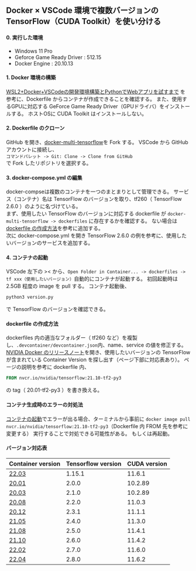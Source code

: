 
## Docker × VSCode 環境で複数バージョンの TensorFlow（CUDA Toolkit）を使い分ける

#### 0. 実行した環境
- Windows 11 Pro
- Geforce Game Ready Driver : 512.15
- Docker Engine : 20.10.13

#### 1. Docker 環境の構築
[WSL2+Docker+VSCodeの開発環境構築とPythonでWebアプリを試すまで](https://zenn.dev/kcabo/articles/c4f9b7fecc503a) を参考に、Dockerfile からコンテナが作成できることを確認する。 また、使用するGPUに対応する GeForce Game Ready Driver（GPUドライバ）をインストールする。 ホストOSに CUDA Toolkit はインストールしない。

#### 2. Dockerfile のクローン
GitHub を開き、[docker-multi-tensorflow](https://github.com/chubachii/docker-multi-tensorflow)を Fork する。 VSCode から GitHub アカウントに接続し、  
`コマンドパレット -> Git: Clone -> Clone from GitHub`  
で Fork したリポジトリを選択する。

#### 3. docker-compose.yml の編集
docker-compseは複数のコンテナを一つのまとまりとして管理できる。  サービス（コンテナ）名は TensorFlow のバージョンを取り、tf260（ TensorFlow 2.6.0 ）のように名づけている。  
まず、使用したい TensorFlow のバージョンに対応する dockerfile が `docker-multi-tensorflow -> dockerfiles` に存在するかを確認する。 ない場合は [dockerfile の作成方法](#dockerfile-の作成方法)を参考に追加する。  
次に docker-compose.yml を開き TensorFlow 2.6.0 の例を参考に、使用したいバージョンのサービスを追加する。

#### 4. コンテナの起動
VSCode 左下の >< から、`Open Folder in Container... -> dockerfiles -> tf xxx（使用したいバージョン）`自動的にコンテナが起動する。 初回起動時は 2.5GB 程度の image を pull する。 コンテナ起動後、
``` bash
python3 version.py
```
で TensorFlow のバージョンを確認できる。

#### dockerfile の作成方法
dockerfiles 内の適当なフォルダー（ tf260 など）を複製し、`.devcontainer/devcontainer.json`内、name、service の値を修正する。 [NVIDIA Docker のリリースノート](https://docs.nvidia.com/deeplearning/frameworks/tensorflow-release-notes/)を開き、使用したいバージョンの TensorFlow が含まれている Container Version を探し出す（ページ下部に対応表あり）。 ページの説明を参考に dockerfile 内、
``` dockerfile
FROM nvcr.io/nvidia/tensorflow:21.10-tf2-py3
```
の tag（ 20.01-tf2-py3 ）を書き換える。

#### コンテナ生成時のエラーの対処法
[コンテナの起動](#4-コンテナの起動)でエラーが出る場合、ターミナルから事前に
`docker image pull nvcr.io/nvidia/tensorflow:21.10-tf2-py3`（Dockerfile 内 FROM 先を参考に変更する）
実行することで対処できる可能性がある。 もしくは再起動。

#### バージョン対応表
| Container version | Tensorflow version | CUDA version |
| ---- | ---- | ---- |
| [22.03](https://docs.nvidia.com/deeplearning/frameworks/tensorflow-release-notes/rel_22-03.html#rel_22-03) | 1.15.1 | 11.6.1 |
| [20.01](https://docs.nvidia.com/deeplearning/frameworks/tensorflow-release-notes/rel_20-01.html#rel_20-01) | 2.0.0 | 10.2.89 |
| [20.03](https://docs.nvidia.com/deeplearning/frameworks/tensorflow-release-notes/rel_20-03.html#rel_20-03) | 2.1.0 | 10.2.89 |
| [20.08](https://docs.nvidia.com/deeplearning/frameworks/tensorflow-release-notes/rel_20-08.html#rel_20-08) | 2.2.0 | 11.0.3 |
| [20.12](https://docs.nvidia.com/deeplearning/frameworks/tensorflow-release-notes/rel_20-08.html#rel_20-12) | 2.3.1 | 11.1.1 |
| [21.05](https://docs.nvidia.com/deeplearning/frameworks/tensorflow-release-notes/rel_20-08.html#rel_21-05) | 2.4.0 | 11.3.0 |
| [21.08](https://docs.nvidia.com/deeplearning/frameworks/tensorflow-release-notes/rel_20-08.html#rel_21-08) | 2.5.0 | 11.4.1 |
| [21.10](https://docs.nvidia.com/deeplearning/frameworks/tensorflow-release-notes/rel_20-08.html#rel_21-10) | 2.6.0 | 11.4.2 |
| [22.02](https://docs.nvidia.com/deeplearning/frameworks/tensorflow-release-notes/rel_20-08.html#rel_22-02) | 2.7.0 | 11.6.0 |
| [22.04](https://docs.nvidia.com/deeplearning/frameworks/tensorflow-release-notes/rel_20-08.html#rel_22-04) | 2.8.0 | 11.6.2 |